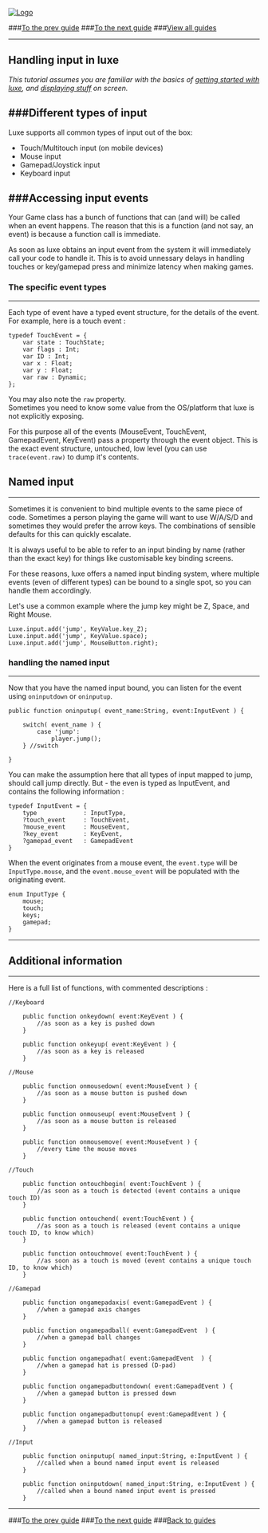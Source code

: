 
[![Logo](http://luxeengine.com/images/logo.png)](index.html)

###[To the prev guide](guide.sprites.html)
###[To the next guide](guide.basiccomponents.html)
###[View all guides](guide.html)

---

## Handling input in luxe

_This tutorial assumes you are familiar with the basics of [getting started with luxe](guide.gettingstarted.html), and [displaying stuff](guide.sprites.html) on screen._

###Different types of input
---
Luxe supports all common types of input out of the box:

- Touch/Multitouch input (on mobile devices)
- Mouse input
- Gamepad/Joystick input
- Keyboard input

###Accessing input events
---
Your Game class has a bunch of functions that can (and will) be called when an event happens. The reason that this is a function (and not say, an event) is because a function call is immediate.

As soon as luxe obtains an input event from the system it will immediately call your code to handle it. This is to avoid unnessary delays in handling touches or key/gamepad press and minimize latency when making games.


### The specific event types
---
Each type of event have a typed event structure, for the details of the event.    
For example, here is a touch event :

    typedef TouchEvent = {
        var state : TouchState;
        var flags : Int;
        var ID : Int;
        var x : Float;
        var y : Float;
        var raw : Dynamic;
    };

You may also note the `raw` property.   
Sometimes you need to know some value from the OS/platform that luxe is not explicitly exposing.

For this purpose all of the events (MouseEvent, TouchEvent, GamepadEvent, KeyEvent) pass a property through the event object.
This is the exact event structure, untouched, low level (you can use `trace(event.raw)` to dump it's contents.

## Named input 
--- 
Sometimes it is convenient to bind multiple events to the same piece of code. Sometimes a person playing the game will want to use W/A/S/D and sometimes they would prefer the arrow keys. The combinations of sensible defaults for this can quickly escalate.

It is always useful to be able to refer to an input binding by name (rather than the exact key) for things like customisable key binding screens.

For these reasons, luxe offers a named input binding system, where multiple events (even of different types) can be bound to a single spot, so you can handle them accordingly.

Let's use a common example where the jump key might be Z, Space, and Right Mouse.

    Luxe.input.add('jump', KeyValue.key_Z);
    Luxe.input.add('jump', KeyValue.space);
    Luxe.input.add('jump', MouseButton.right);

### handling the named input
---

Now that you have the named input bound, you can listen for the event using `oninputdown` or `oninputup`.

    public function oninputup( event_name:String, event:InputEvent ) {

        switch( event_name ) {
            case 'jump':
                player.jump();
        } //switch

    } 

You can make the assumption here that all types of input mapped to jump, should call jump directly. But - the even is typed as InputEvent, and contains the following information :

    typedef InputEvent = {
        type             : InputType,
        ?touch_event     : TouchEvent,
        ?mouse_event     : MouseEvent,
        ?key_event       : KeyEvent,
        ?gamepad_event   : GamepadEvent
    } 

When the event originates from a mouse event, the `event.type` will be `InputType.mouse`, and the `event.mouse_event` will be populated with the originating event.

    enum InputType {
        mouse;
        touch;
        keys;
        gamepad;
    }

---

## Additional information
---

<a name="handlers"> </a>
Here is a full list of functions, with commented descriptions :
    
    //Keyboard
        
        public function onkeydown( event:KeyEvent ) {
            //as soon as a key is pushed down
        }

        public function onkeyup( event:KeyEvent ) {
            //as soon as a key is released
        }

    //Mouse    

        public function onmousedown( event:MouseEvent ) {
            //as soon as a mouse button is pushed down
        }

        public function onmouseup( event:MouseEvent ) {
            //as soon as a mouse button is released
        }

        public function onmousemove( event:MouseEvent ) {
            //every time the mouse moves
        }

    //Touch    

        public function ontouchbegin( event:TouchEvent ) {
            //as soon as a touch is detected (event contains a unique touch ID)
        }

        public function ontouchend( event:TouchEvent ) {
            //as soon as a touch is released (event contains a unique touch ID, to know which)
        }

        public function ontouchmove( event:TouchEvent ) {
            //as soon as a touch is moved (event contains a unique touch ID, to know which)
        }

    //Gamepad    

        public function ongamepadaxis( event:GamepadEvent ) {
            //when a gamepad axis changes
        }
        
        public function ongamepadball( event:GamepadEvent  ) {
            //when a gamepad ball changes
        }

        public function ongamepadhat( event:GamepadEvent  ) {
            //when a gamepad hat is pressed (D-pad)
        }    

        public function ongamepadbuttondown( event:GamepadEvent ) {
            //when a gamepad button is pressed down
        }    

        public function ongamepadbuttonup( event:GamepadEvent ) {
            //when a gamepad button is released
        }

    //Input    

        public function oninputup( named_input:String, e:InputEvent ) {
            //called when a bound named input event is released  
        } 
        
        public function oninputdown( named_input:String, e:InputEvent ) {
            //called when a bound named input event is pressed
        }

---

###[To the prev guide](guide.gettingstarted.html)
###[To the next guide](guide.basiccomponents.html)
###[Back to guides](guide.html)

&nbsp;   
&nbsp;   
&nbsp;   
